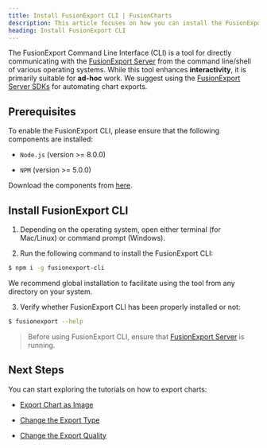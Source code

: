 ```yaml
---
title: Install FusionExport CLI | FusionCharts
description: This article focuses on how you can install the FusionExport CLI.
heading: Install FusionExport CLI
---
```


The FusionExport Command Line Interface (CLI) is a tool for directly communicating with the [FusionExport Server](/exporting-charts/using-fusionexport/installation/install-fusionexport-server) from the command line/shell of various operating systems. While this tool enhances **interactivity**, it is primarily suitable for **ad-hoc** work. We suggest using the [FusionExport Server SDKs](/exporting-charts/using-fusionexport/installation/install-fusionexport-server-sdks) for automating chart exports.

## Prerequisites

To enable the FusionExport CLI, please ensure that the following components are installed:

* `Node.js` (version >= 8.0.0)

* `NPM` (version >= 5.0.0) 

Download the components from [here](https://nodejs.org/en/download/).

## Install FusionExport CLI

1. Depending on the operating system, open either terminal (for Mac/Linux) or command prompt (Windows).

2. Run the following command to install the FusionExport CLI:

```Bash
$ npm i -g fusionexport-cli
```

We recommend global installation to facilitate using the tool from any directory on your system.

3. Verify whether FusionExport CLI has been properly installed or not:

```Bash
$ fusionexport --help
```

> Before using FusionExport CLI, ensure that [FusionExport Server](/dev/exporting-charts/using-fusionexport/installation/install-fusionexport-server) is running.

## Next Steps

You can start exploring the tutorials on how to export charts:

* [Export Chart as Image](/exporting-charts/using-fusionexport/tutorials/export-chart-as-image)

* [Change the Export Type](/exporting-charts/using-fusionexport/tutorials/change-the-export-type)

* [Change the Export Quality](/exporting-charts/using-fusionexport/tutorials/change-the-export-quality)